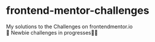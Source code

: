 # frontend-mentor-challenges
My solutions to the Challenges on frontendmentor.io <br/>
🚧 Newbie challenges in progresses👷‍♂️
